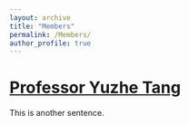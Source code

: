```yaml
---
layout: archive
title: "Members"
permalink: /Members/
author_profile: true
---
```


[Professor Yuzhe Tang](http://tristartom.github.io/index.html)
======
This is another sentence.